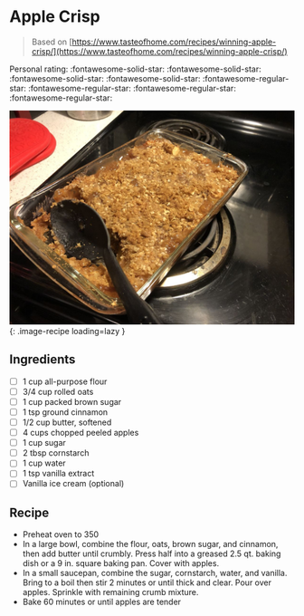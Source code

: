 <!-- Needs Manual Review -->

# Apple Crisp

> Based on [https://www.tasteofhome.com/recipes/winning-apple-crisp/](https://www.tasteofhome.com/recipes/winning-apple-crisp/)

<!-- rating=1; (User can specify rating on scale of 1-5) -->
<!-- AUTO-UserRating -->
Personal rating: :fontawesome-solid-star: :fontawesome-solid-star: :fontawesome-solid-star: :fontawesome-solid-star: :fontawesome-regular-star: :fontawesome-regular-star: :fontawesome-regular-star: :fontawesome-regular-star:
<!-- /AUTO-UserRating -->

<!-- name_image=apple_crisp.jpg; (User can specify image name) -->
<!-- AUTO-Image -->
![apple_crisp.jpg](./apple_crisp.jpg){: .image-recipe loading=lazy }
<!-- /AUTO-Image -->

## Ingredients

* [ ] 1 cup all-purpose flour
* [ ] 3/4 cup rolled oats
* [ ] 1 cup packed brown sugar
* [ ] 1 tsp ground cinnamon
* [ ] 1/2 cup butter, softened
* [ ] 4 cups chopped peeled apples
* [ ] 1 cup sugar
* [ ] 2 tbsp cornstarch
* [ ] 1 cup water
* [ ] 1 tsp vanilla extract
* [ ] Vanilla ice cream (optional)

## Recipe

* Preheat oven to 350
* In a large bowl, combine the flour, oats, brown sugar, and cinnamon, then add butter until crumbly. Press half into a greased 2.5 qt. baking dish or a 9 in. square baking pan. Cover with apples.
* In a small saucepan, combine the sugar, cornstarch, water, and vanilla. Bring to a boil then stir 2 minutes or until thick and clear. Pour over apples. Sprinkle with remaining crumb mixture.
* Bake 60 minutes or until apples are tender
